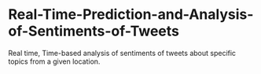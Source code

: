 # Real-Time-Prediction-and-Analysis-of-Sentiments-of-Tweets
Real time, Time-based analysis of sentiments of tweets about specific topics from a given location.
